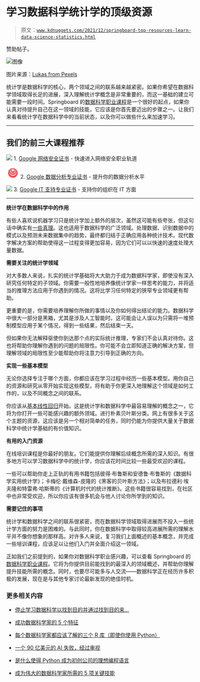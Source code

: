 # 学习数据科学统计学的顶级资源

> 原文：[`www.kdnuggets.com/2021/12/springboard-top-resources-learn-data-science-statistics.html`](https://www.kdnuggets.com/2021/12/springboard-top-resources-learn-data-science-statistics.html)

赞助帖子。

![图像](https://www.springboard.com/courses/data-science-career-track/?utm_source=kdnuggets&utm_medium=cpm&utm_campaign=dsc&utm_term=december_sponsored_content)

图片来源：[Lukas from Pexels](https://www.pexels.com/@goumbik)

统计学是数据科学的核心，两个领域之间的联系越来越紧密。如果你希望在数据科学领域取得长足的进展，深入理解统计学概念是非常重要的，而这一基础的建立可能需要一段时间。Springboard 的[数据科学职业课程](https://www.springboard.com/courses/data-science-career-track/?utm_source=kdnuggets&utm_medium=cpm&utm_campaign=dsc&utm_term=december_sponsored_content)是一个很好的起点，如果你认真对待提升自己在这一领域的技能，它应该是你首先要迈出的步骤之一。让我们来看看统计学在数据科学中的当前状态，以及你可以做些什么来加速学习。

* * *

## 我们的前三大课程推荐

![](img/0244c01ba9267c002ef39d4907e0b8fb.png) 1\. [Google 网络安全证书](https://www.kdnuggets.com/google-cybersecurity) - 快速进入网络安全职业轨道

![](img/e225c49c3c91745821c8c0368bf04711.png) 2\. [Google 数据分析专业证书](https://www.kdnuggets.com/google-data-analytics) - 提升你的数据分析水平

![](img/0244c01ba9267c002ef39d4907e0b8fb.png) 3\. [Google IT 支持专业证书](https://www.kdnuggets.com/google-itsupport) - 支持你的组织在 IT 方面

* * *

**统计学在数据科学中的作用**

有些人喜欢说机器学习只是统计学加上额外的层次，虽然这可能有些夸张，但这句话中确实有[一些真理](https://www.displayr.com/statistics-vs-data-science-whats-the-difference/)。这也适用于数据科学的广泛领域。处理数据、识别数据中的模式以及预测未来数据集中的趋势，最终都归结于正确应用各种统计技术。现代数字解决方案的帮助使得这一过程变得更加容易，因为它们可以以快速的速度处理大量数据。

**需要关注的统计学领域**

对大多数人来说，扎实的统计学基础将大大助力于成为数据科学家，即使没有深入研究任何特定的子领域。你需要一般性地培养像统计学家一样思考的能力，并将适当的推理方法应用于你遇到的情况。这将比学习任何特定的狭窄专业领域更有帮助。

更重要的是，你需要培养理解你所做的事情以及你如何得出结论的能力。数据科学中很大一部分是黑箱，尤其是涉及人工智能时。这可能会让人误以为只需将一堆预制模型应用于某个情况，得到一些结果，然后结束一天。

但如果你无法解释驱使你到达那个点的实际统计推理，专家们不会认真对待你。这也将帮助你理解你遇到的问题的局限性。你可能不会立即知道正确的解决方案，但理解领域的局限性至少能帮助你将注意力引导到正确的方向。

**实现一些基本模型**

无论你选择专注于哪个方面，你都应该在学习过程中经历一些基本模型。用你自己的资源和研究从零开始实现这些模型，将有助于你更深入地理解这个领域是如何工作的，以及不同概念之间的联系。

你应该从[基本线性回归](https://realpython.com/linear-regression-in-python/)开始。这是统计学和数据科学中最容易理解的概念之一，它将为你打开一些可能感兴趣的额外领域。进行朴素贝叶斯分类。网上有很多关于这个主题的资源，这应该是另一个相对简单的任务，同时仍能为你提供大量关于数据科学中统计学基础的有价值知识。

**有用的入门资源**

在线培训课程是你最好的朋友。它们能提供你理解后续概念所需的深入知识。有很多地方可以学习数据科学中的统计学，你应该花时间比较一些最受欢迎的课程。

一些可以帮助你走上正轨的有用书籍包括彼得·布鲁斯和安德鲁·布鲁斯的《数据科学实用统计学》；卡梅伦·戴维森-皮隆的《黑客的贝叶斯方法》；以及布拉德利·埃夫隆和特雷弗·哈斯蒂的《计算机时代的统计推断》。这些书籍很容易找到，在社区中也非常受欢迎，所以你应该有很多机会与他人讨论你所学到的知识。

**需要记住的事项**

统计学和数据科学之间的联系很紧密，而在数据科学领域取得进展而不投入一些统计学方面的努力是困难的。与此同时，你在数据科学中取得较高进展所需的理解水平并不像你想象的那样高。对许多人来说，复习我们上面概述的基本概念，并完成一些培训课程，应该足以让他们入门并全面介绍这一领域。

正如我们之前提到的，如果你对数据科学职业感兴趣，可以查看 Springboard 的[数据科学职业课程](https://www.springboard.com/courses/data-science-career-track/?utm_source=kdnuggets&utm_medium=cpm&utm_campaign=dsc&utm_term=december_sponsored_content)。它将为你提供目前能找到的最深入的领域概述，并帮助你理解提升技能所需的概念。同时，也要尽可能多与人交流——数据科学正在经历许多积极的发展，现在是与其他专家讨论最新发现的绝佳时机。

### 更多相关内容

+   [停止学习数据科学以找到目的并通过找到目的来…](https://www.kdnuggets.com/2021/12/stop-learning-data-science-find-purpose.html)

+   [成功数据科学家的 5 个特征](https://www.kdnuggets.com/2021/12/5-characteristics-successful-data-scientist.html)

+   [每个数据科学家都应该了解的三个 R 库（即使你使用 Python）](https://www.kdnuggets.com/2021/12/three-r-libraries-every-data-scientist-know-even-python.html)

+   [一个 90 亿美元的 AI 失败，经过审视](https://www.kdnuggets.com/2021/12/9b-ai-failure-examined.html)

+   [是什么使得 Python 成为初创公司的理想编程语言](https://www.kdnuggets.com/2021/12/makes-python-ideal-programming-language-startups.html)

+   [成为伟大的数据科学家所需的 5 项关键技能](https://www.kdnuggets.com/2021/12/5-key-skills-needed-become-great-data-scientist.html)
